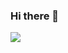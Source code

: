 ### Hi there 👋
![](https://github-readme-stats.vercel.app/api?username=ryouaki&show_icons=true&hide_border=true)
